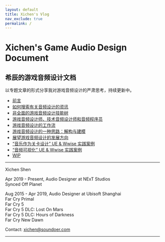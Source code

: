 ```yaml
---
layout: default
title: Xichen's Vlog
nav_exclude: true
permalink: /
---
```


# Xichen's Game Audio Design Document
## 希辰的游戏音频设计文档

以专题文章的形式分享我对游戏音频设计的严肃思考，持续更新中。

* [前言](Preface.md)
* [如何搜索有关音频设计的资讯](How-to-Search-Audio-Design-Information.md)
* [非全面的游戏音频设计技能树](Incomprehensive-Game-Audio-Design-Skillset.md)
* [游戏音频设计师、技术音频设计师和音频程序员](Game-Audio-Designer-Technical-Audio-Designer-and-Audio-Programmer.md)
* [游戏音频设计的工作流](The-Workflow-of-Game-Audio-Design.md)
* [游戏音频设计的一种思路：解构与建模](A-Thought-of-Designing-Sound-in-Game-Deconstruction-and-Modeling.md)
* [展望游戏音频设计的发展方向](What-will-The-Next-Gen-of-Game-Audio-Design-be-like.md)
* [“音乐作为关卡设计” UE & Wwise 实践案例](A-Practice-of-Music-as-Level-Design-with-UE-Wwise.md)
* [“音频可视化” UE & Wwise 实践案例](A-Practice-of-Audio-Visualization-with-UE-Wwise.md)
* [WIP](A-Procedural-Way-of-Melee-Weapon-Whoosh-Sound-Design.md)

---

Xichen Shen

Apr 2019 - Present, Audio Designer at NExT Studios  
Synced Off Planet

Aug 2015 - Apr 2019, Audio Designer at Ubisoft Shanghai  
Far Cry Primal  
Far Cry 5  
Far Cry 5 DLC: Lost On Mars  
Far Cry 5 DLC: Hours of Darkness  
Far Cry New Dawn  

Contact: xichen@soundoer.com

---
